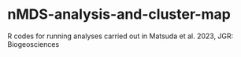 # nMDS-analysis-and-cluster-map
R codes for running analyses carried out in Matsuda et al. 2023, JGR: Biogeosciences
